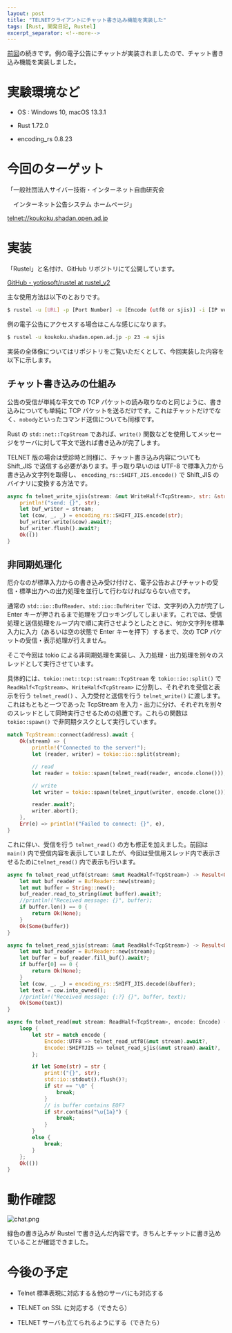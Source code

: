 ```yaml
---
layout: post
title: "TELNETクライアントにチャット書き込み機能を実装した"
tags: [Rust, 開発日記, Rustel]
excerpt_separator: <!--more-->
---
```


[前回](../06/koukoku_client.html)の続きです。例の電子公告にチャットが実装されましたので、チャット書き込み機能を実装しました。

<!--more-->

# 実験環境など

- OS : Windows 10, macOS 13.3.1

- Rust 1.72.0

- encoding_rs 0.8.23

# 今回のターゲット

「一般社団法人サイバー技術・インターネット自由研究会

　インターネット公告システム ホームページ」

[telnet://koukoku.shadan.open.ad.jp](telnet://koukoku.shadan.open.ad.jp)

# 実装

「Rustel」と名付け、GitHub リポジトリにて公開しています。

[GitHub - yotiosoft/rustel at rustel_v2](https://github.com/yotiosoft/rustel/tree/rustel_v2)

主な使用方法は以下のとおりです。

```bash
$ rustel -u [URL] -p [Port Number] -e [Encode (utf8 or sjis)] -i [IP version (4 or 6)]
```

例の電子公告にアクセスする場合はこんな感じになります。

```bash
$ rustel -u koukoku.shadan.open.ad.jp -p 23 -e sjis
```

実装の全体像についてはリポジトリをご覧いただくとして、今回実装した内容を以下に示します。

## チャット書き込みの仕組み

公告の受信が単純な平文での TCP パケットの読み取りなのと同じように、書き込みについても単純に TCP パケットを送るだけです。これはチャットだけでなく、``nobody``といったコマンド送信についても同様です。

Rust の ``std::net::TcpStream`` であれば、``write()`` 関数などを使用してメッセージをサーバに対して平文で送れば書き込みが完了します。

TELNET 版の場合は受診時と同様に、チャット書き込み内容についても Shift_JIS で送信する必要があります。手っ取り早いのは UTF-8 で標準入力から書き込み文字列を取得し、 ``encoding_rs::SHIFT_JIS.encode()`` で Shift_JIS のバイナリに変換する方法です。

```rust
async fn telnet_write_sjis(stream: &mut WriteHalf<TcpStream>, str: &str) -> Result<(), std::io::Error> {
    println!("send: {}", str);
    let buf_writer = stream;
    let (cow, _, _) = encoding_rs::SHIFT_JIS.encode(str);
    buf_writer.write(&cow).await?;
    buf_writer.flush().await?;
    Ok(())
}
```

## 非同期処理化

厄介なのが標準入力からの書き込み受け付けと、電子公告およびチャットの受信・標準出力への出力処理を並行して行わなければならない点です。

通常の ``std::io::BufReader``、``std::io::BufWriter`` では、文字列の入力が完了し Enter キーが押されるまで処理をブロッキングしてしまいます。これでは、受信処理と送信処理をループ内で順に実行させようとしたときに、何か文字列を標準入力に入力（あるいは空の状態で Enter キーを押下）するまで、次の TCP パケットの受信・表示処理が行えません。

そこで今回は tokio による非同期処理を実装し、入力処理・出力処理を別々のスレッドとして実行させています。

具体的には、``tokio::net::tcp::stream::TcpStream`` を ``tokio::io::split()`` で ``ReadHalf<TcpStream>``、``WriteHalf<TcpStream>`` に分割し、それぞれを受信と表示を行う ``telnet_read()`` 、入力受付と送信を行う ``telnet_write()`` に渡します。これはもともと一つであった TcpStream を入力・出力に分け、それぞれを別々のスレッドとして同時実行させるための処置です。これらの関数は ``tokio::spawn()`` で非同期タスクとして実行しています。

```rust
match TcpStream::connect(address).await {
    Ok(stream) => {
        println!("Connected to the server!");
        let (reader, writer) = tokio::io::split(stream);

        // read
        let reader = tokio::spawn(telnet_read(reader, encode.clone()));

        // write
        let writer = tokio::spawn(telnet_input(writer, encode.clone()));

        reader.await?;
        writer.abort();
    },
    Err(e) => println!("Failed to connect: {}", e),
}
```

これに伴い、受信を行う ``telnet_read()`` の方も修正を加えました。前回は ``main()`` 内で受信内容を表示していましたが、今回は受信用スレッド内で表示させるために`telnet_read()`  内で表示も行います。

```rust
async fn telnet_read_utf8(stream: &mut ReadHalf<TcpStream>) -> Result<Option<String>, std::io::Error> {
    let mut buf_reader = BufReader::new(stream);
    let mut buffer = String::new();
    buf_reader.read_to_string(&mut buffer).await?;
    //println!("Received message: {}", buffer);
    if buffer.len() == 0 {
        return Ok(None);
    }
    Ok(Some(buffer))
}

async fn telnet_read_sjis(stream: &mut ReadHalf<TcpStream>) -> Result<Option<String>, std::io::Error> {
    let mut buf_reader = BufReader::new(stream);
    let buffer = buf_reader.fill_buf().await?;
    if buffer[0] == 0 {
        return Ok(None);
    }
    let (cow, _, _) = encoding_rs::SHIFT_JIS.decode(&buffer);
    let text = cow.into_owned();
    //println!("Received message: {:?} {}", buffer, text);
    Ok(Some(text))
}

async fn telnet_read(mut stream: ReadHalf<TcpStream>, encode: Encode) -> Result<(), std::io::Error> {
    loop {
        let str = match encode {
            Encode::UTF8 => telnet_read_utf8(&mut stream).await?,
            Encode::SHIFTJIS => telnet_read_sjis(&mut stream).await?,
        };

        if let Some(str) = str {
            print!("{}", str);
            std::io::stdout().flush()?;
            if str == "\0" {
                break;
            }
            // is buffer contains EOF?
            if str.contains("\u{1a}") {
                break;
            }
        }
        else {
            break;
        }
    };
    Ok(())
}
```

# 動作確認

![chat.png](/Users/ytani/git/blog/assets/img/post/2023-09-08/chat.png)

緑色の書き込みが Rustel で書き込んだ内容です。きちんとチャットに書き込めていることが確認できました。

# 今後の予定

- Telnet 標準表現に対応する＆他のサーバにも対応する

- TELNET on SSL に対応する（できたら）

- TELNET サーバも立てられるようにする（できたら）
